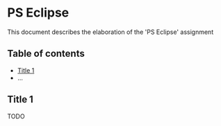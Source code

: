 # PS Eclipse

This document describes the elaboration of the 'PS Eclipse' assignment

## Table of contents

-   [Title 1](#Title-1)
-   ...


## Title 1

TODO